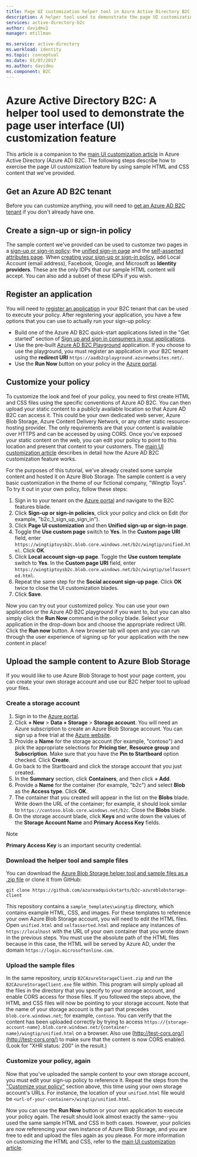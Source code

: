 ```yaml
---
title: Page UI customization helper tool in Azure Active Directory B2C | Microsoft Docs
description: A helper tool used to demonstrate the page UI customization feature in Azure Active Directory B2C.
services: active-directory-b2c
author: davidmu1
manager: mtillman

ms.service: active-directory
ms.workload: identity
ms.topic: conceptual
ms.date: 01/07/2017
ms.author: davidmu
ms.component: B2C
---
```


# Azure Active Directory B2C: A helper tool used to demonstrate the page user interface (UI) customization feature
This article is a companion to the [main UI customization article](active-directory-b2c-reference-ui-customization.md) in Azure Active Directory (Azure AD) B2C. The following steps describe how to exercise the page UI customization feature by using sample HTML and CSS content that we've provided.

## Get an Azure AD B2C tenant
Before you can customize anything, you will need to [get an Azure AD B2C tenant](active-directory-b2c-get-started.md) if you don't already have one.

## Create a sign-up or sign-in policy
The sample content we've provided can be used to customze two pages in a [sign-up or sign-in policy](active-directory-b2c-reference-policies.md): the [unified sign-in page](active-directory-b2c-reference-ui-customization.md) and the [self-asserted attributes page](active-directory-b2c-reference-ui-customization.md). When [creating your sign-up or sign-in policy](active-directory-b2c-reference-policies.md#create-a-sign-up-or-sign-in-policy), add Local Account (email address), Facebook, Google, and Microsoft as **Identity providers**. These are the only IDPs that our sample HTML content will accept.  You can also add a subset of these IDPs if you wish.

## Register an application
You will need to [register an application](active-directory-b2c-app-registration.md) in your B2C tenant that can be used to execute your policy. After registering your application, you have a few options that you can use to actually run your sign-up policy:

* Build one of the Azure AD B2C quick-start applications listed in the "Get started" section of [Sign up and sign in consumers in your applications](active-directory-b2c-overview.md).
* Use the pre-built [Azure AD B2C Playground](https://aadb2cplayground.azurewebsites.net) application. If you choose to use the playground, you must register an application in your B2C tenant using the **redirect URI** `https://aadb2cplayground.azurewebsites.net/`.
* Use the **Run Now** button on your policy in the [Azure portal](https://portal.azure.com/).

## Customize your policy
To customize the look and feel of your policy, you need to first create HTML and CSS files using the specific conventions of Azure AD B2C. You can then upload your static content to a publicly available location so that Azure AD B2C can access it. This could be your own dedicated web server, Azure Blob Storage, Azure Content Delivery Network, or any other static resource-hosting provider. The only requirements are that your content is available over HTTPS and can be accessed by using CORS. Once you've exposed your static content on the web, you can edit your policy to point to this location and present that content to your customers. The [main UI customization article](active-directory-b2c-reference-ui-customization.md) describes in detail how the Azure AD B2C customization feature works.

For the purposes of this tutorial, we've already created some sample content and hosted it on Azure Blob Storage. The sample content is a very basic customization in the theme of our fictional company, "Wingtip Toys". To try it out in your own policy, follow these steps:

1. Sign in to your tenant on the [Azure portal](https://portal.azure.com/) and navigate to the B2C features blade.
2. Click **Sign-up or sign-in policies**, click your policy and click on Edit (for example, "b2c\_1\_sign\_up\_sign\_in").
3. Click **Page UI customization** and then **Unified sign-up or sign-in page**.
4. Toggle the **Use custom page** switch to **Yes**. In the **Custom page URI** field, enter `https://wingtiptoysb2c.blob.core.windows.net/b2c/wingtip/unified.html`. Click **OK**.
5. Click **Local account sign-up page**. Toggle the **Use custom template** switch to **Yes**. In the **Custom page URI** field, enter `https://wingtiptoysb2c.blob.core.windows.net/b2c/wingtip/selfasserted.html`.
6. Repeat the same step for the **Social account sign-up page**.
   Click **OK** twice to close the UI customization blades.
7. Click **Save**.

Now you can try out your customized policy. You can use your own application or the Azure AD B2C playground if you want to, but you can also simply click the **Run Now** command in the policy blade. Select your application in the drop-down box and choose the appropriate redirect URI. Click the **Run now** button. A new browser tab will open and you can run through the user experience of signing up for your application with the new content in place!

## Upload the sample content to Azure Blob Storage
If you would like to use Azure Blob Storage to host your page content, you can create your own storage account and use our B2C helper tool to upload your files.

### Create a storage account
1. Sign in to the [Azure portal](https://portal.azure.com/).
2. Click **+ New** > **Data + Storage** > **Storage account**. You will need an Azure subscription to create an Azure Blob Storage account. You can sign up a free trial at the [Azure website](https://azure.microsoft.com/pricing/free-trial/).
3. Provide a **Name** for the storage account (for example, "contoso") and pick the appropriate selections for **Pricing tier**, **Resource group** and **Subscription**. Make sure that you have the **Pin to Startboard** option checked. Click **Create**.
4. Go back to the Startboard and click the storage account that you just created.
5. In the **Summary** section, click **Containers**, and then click **+ Add**.
6. Provide a **Name** for the container (for example, "b2c") and select **Blob** as the **Access type**. Click **OK**.
7. The container that you created will appear in the list on the **Blobs** blade. Write down the URL of the container; for example, it should look similar to `https://contoso.blob.core.windows.net/b2c`. Close the **Blobs** blade.
8. On the storage account blade, click **Keys** and write down the values of the **Storage Account Name** and **Primary Access Key** fields.

> [!NOTE]
> **Primary Access Key** is an important security credential.
> 
> 

### Download the helper tool and sample files
You can download the [Azure Blob Storage helper tool and sample files as a .zip file](https://github.com/azureadquickstarts/b2c-azureblobstorage-client/archive/master.zip) or clone it from GitHub:

```
git clone https://github.com/azureadquickstarts/b2c-azureblobstorage-client
```

This repository contains a `sample_templates\wingtip` directory, which contains example HTML, CSS, and images. For these templates to reference your own Azure Blob Storage account, you will need to edit the HTML files. Open `unified.html` and `selfasserted.html` and replace any instances of `https://localhost` with the URL of your own container that you wrote down in the previous steps. You must use the absolute path of the HTML files because in this case, the HTML will be served by Azure AD, under the domain `https://login.microsoftonline.com`.

### Upload the sample files
In the same repository, unzip `B2CAzureStorageClient.zip` and run the `B2CAzureStorageClient.exe` file within. This program will simply upload all the files in the directory that you specify to your storage account, and enable CORS access for those files. If you followed the steps above, the HTML and CSS files will now be pointing to your storage account. Note that the name of your storage account is the part that precedes `blob.core.windows.net`; for example, `contoso`. You can verify that the content has been uploaded correctly by trying to access `https://{storage-account-name}.blob.core.windows.net/{container-name}/wingtip/unified.html` on a browser. Also use [http://test-cors.org/](http://test-cors.org/) to make sure that the content is now CORS enabled. (Look for "XHR status: 200" in the result.)

### Customize your policy, again
Now that you've uploaded the sample content to your own storage account, you must edit your sign-up policy to reference it. Repeat the steps from the ["Customize your policy"](#customize-your-policy) section above, this time using your own storage account's URLs. For instance, the location of your `unified.html` file would be `<url-of-your-container>/wingtip/unified.html`.

Now you can use the **Run Now** button or your own application to execute your policy again. The result should look almost exactly the same--you used the same sample HTML and CSS in both cases. However, your policies are now referencing your own instance of Azure Blob Storage, and you are free to edit and upload the files again as you please. For more information on customizing the HTML and CSS, refer to the [main UI customization article](active-directory-b2c-reference-ui-customization.md).

